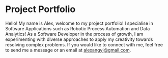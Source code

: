 # Project Portfolio

Hello! My name is Alex, welcome to my project portfolio!
I specialise in Software Applications such as Robotic Process Automation and Data Analytics!
As a Software Developer in the process of growth, I am experimenting with diverse approaches to apply my creativity towards resolving complex problems. If you would like to connect with me, feel free to send me a message or an email at alexangyj@gmail.com.
